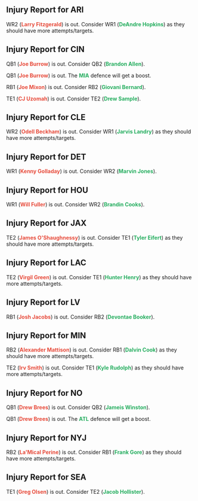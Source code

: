 ## Injury Report for ARI

WR2 (<span style="color:#E74C3C">**Larry Fitzgerald**</span>) is out. Consider WR1 (<span style="color:#27AE60">**DeAndre Hopkins**</span>) as they should have more attempts/targets.
## Injury Report for CIN

QB1 (<span style="color:#E74C3C">**Joe Burrow**</span>) is out. Consider QB2 (<span style="color:#27AE60">**Brandon Allen**</span>).

QB1 (<span style="color:#E74C3C">**Joe Burrow**</span>) is out. The <span style="color:#27AE60">**MIA**</span> defence will get a boost.

RB1 (<span style="color:#E74C3C">**Joe Mixon**</span>) is out. Consider RB2 (<span style="color:#27AE60">**Giovani Bernard**</span>).

TE1 (<span style="color:#E74C3C">**CJ Uzomah**</span>) is out. Consider TE2 (<span style="color:#27AE60">**Drew Sample**</span>).
## Injury Report for CLE

WR2 (<span style="color:#E74C3C">**Odell Beckham**</span>) is out. Consider WR1 (<span style="color:#27AE60">**Jarvis Landry**</span>) as they should have more attempts/targets.
## Injury Report for DET

WR1 (<span style="color:#E74C3C">**Kenny Golladay**</span>) is out. Consider WR2 (<span style="color:#27AE60">**Marvin Jones**</span>).
## Injury Report for HOU

WR1 (<span style="color:#E74C3C">**Will Fuller**</span>) is out. Consider WR2 (<span style="color:#27AE60">**Brandin Cooks**</span>).
## Injury Report for JAX

TE2 (<span style="color:#E74C3C">**James O'Shaughnessy**</span>) is out. Consider TE1 (<span style="color:#27AE60">**Tyler Eifert**</span>) as they should have more attempts/targets.
## Injury Report for LAC

TE2 (<span style="color:#E74C3C">**Virgil Green**</span>) is out. Consider TE1 (<span style="color:#27AE60">**Hunter Henry**</span>) as they should have more attempts/targets.
## Injury Report for LV

RB1 (<span style="color:#E74C3C">**Josh Jacobs**</span>) is out. Consider RB2 (<span style="color:#27AE60">**Devontae Booker**</span>).
## Injury Report for MIN

RB2 (<span style="color:#E74C3C">**Alexander Mattison**</span>) is out. Consider RB1 (<span style="color:#27AE60">**Dalvin Cook**</span>) as they should have more attempts/targets.

TE2 (<span style="color:#E74C3C">**Irv Smith**</span>) is out. Consider TE1 (<span style="color:#27AE60">**Kyle Rudolph**</span>) as they should have more attempts/targets.
## Injury Report for NO

QB1 (<span style="color:#E74C3C">**Drew Brees**</span>) is out. Consider QB2 (<span style="color:#27AE60">**Jameis Winston**</span>).

QB1 (<span style="color:#E74C3C">**Drew Brees**</span>) is out. The <span style="color:#27AE60">**ATL**</span> defence will get a boost.
## Injury Report for NYJ

RB2 (<span style="color:#E74C3C">**La'Mical Perine**</span>) is out. Consider RB1 (<span style="color:#27AE60">**Frank Gore**</span>) as they should have more attempts/targets.
## Injury Report for SEA

TE1 (<span style="color:#E74C3C">**Greg Olsen**</span>) is out. Consider TE2 (<span style="color:#27AE60">**Jacob Hollister**</span>).
